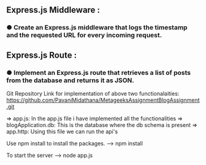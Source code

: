 ## Express.js Middleware :
### ● Create an Express.js middleware that logs the timestamp and the requested URL for every incoming request.

## Express.js Route :
### ● Implement an Express.js route that retrieves a list of posts from the database and returns it as JSON.

Git Repository Link for implementation of above two functionalaities:
https://github.com/PavaniMidathana/MetageeksAssignmentBlogAssignment.git 

=> app.js: In the app.js file i have implemented all the functionalities
=> blogApplication.db: This is the database where the db schema is present
=> app.http: Using this file we can run the api's 

Use npm install to install the packages.
--> npm install

To start the server
--> node app.js
